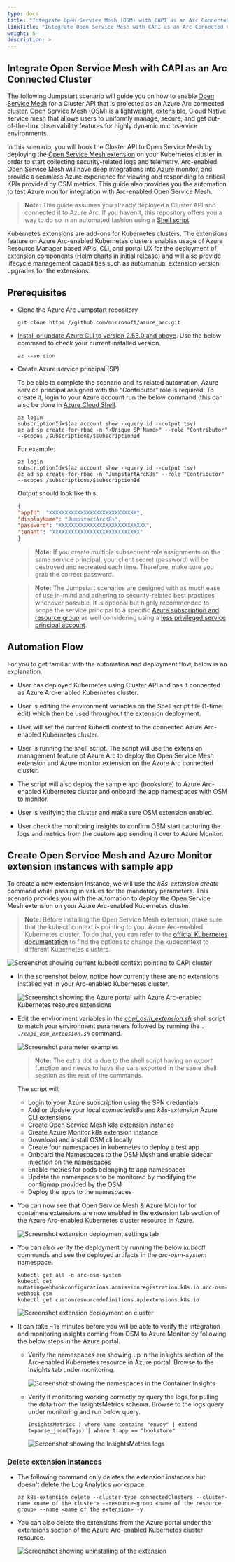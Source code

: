 ```yaml
---
type: docs
title: "Integrate Open Service Mesh (OSM) with CAPI as an Arc Connected Cluster"
linkTitle: "Integrate Open Service Mesh with CAPI as an Arc Connected Cluster"
weight: 5
description: >
---
```


## Integrate Open Service Mesh with CAPI as an Arc Connected Cluster

The following Jumpstart scenario will guide you on how to enable [Open Service Mesh](https://openservicemesh.io/) for a Cluster API that is projected as an Azure Arc connected cluster. Open Service Mesh (OSM) is a lightweight, extensible, Cloud Native service mesh that allows users to uniformly manage, secure, and get out-of-the-box observability features for highly dynamic microservice environments.

in this scenario, you will hook the Cluster API to Open Service Mesh by deploying the [Open Service Mesh extension](https://aka.ms/arc-osm-doc) on your Kubernetes cluster in order to start collecting security-related logs and telemetry. Arc-enabled Open Service Mesh will have deep integrations into Azure monitor, and provide a seamless Azure experience for viewing and responding to critical KPIs provided by OSM metrics. This guide also provides you the automation to test Azure monitor integration with Arc-enabled Open Service Mesh.

> **Note:** This guide assumes you already deployed a Cluster API and connected it to Azure Arc. If you haven't, this repository offers you a way to do so in an automated fashion using a [Shell script](/azure_arc_jumpstart/azure_arc_k8s/cluster_api/capi_azure/).

Kubernetes extensions are add-ons for Kubernetes clusters. The extensions feature on Azure Arc-enabled Kubernetes clusters enables usage of Azure Resource Manager based APIs, CLI, and portal UX for the deployment of extension components (Helm charts in initial release) and will also provide lifecycle management capabilities such as auto/manual extension version upgrades for the extensions.

## Prerequisites

- Clone the Azure Arc Jumpstart repository

    ```shell
    git clone https://github.com/microsoft/azure_arc.git
    ```

- [Install or update Azure CLI to version 2.53.0 and above](https://learn.microsoft.com/cli/azure/install-azure-cli?view=azure-cli-latest). Use the below command to check your current installed version.

  ```shell
  az --version
  ```

- Create Azure service principal (SP)

    To be able to complete the scenario and its related automation, Azure service principal assigned with the “Contributor” role is required. To create it, login to your Azure account run the below command (this can also be done in [Azure Cloud Shell](https://shell.azure.com/).

    ```shell
    az login
    subscriptionId=$(az account show --query id --output tsv)
    az ad sp create-for-rbac -n "<Unique SP Name>" --role "Contributor" --scopes /subscriptions/$subscriptionId
    ```

    For example:

    ```shell
    az login
    subscriptionId=$(az account show --query id --output tsv)
    az ad sp create-for-rbac -n "JumpstartArcK8s" --role "Contributor" --scopes /subscriptions/$subscriptionId
    ```

    Output should look like this:

    ```json
    {
    "appId": "XXXXXXXXXXXXXXXXXXXXXXXXXXXX",
    "displayName": "JumpstartArcK8s",
    "password": "XXXXXXXXXXXXXXXXXXXXXXXXXXXX",
    "tenant": "XXXXXXXXXXXXXXXXXXXXXXXXXXXX"
    }
    ```

    > **Note:** If you create multiple subsequent role assignments on the same service principal, your client secret (password) will be destroyed and recreated each time. Therefore, make sure you grab the correct password.

    > **Note:** The Jumpstart scenarios are designed with as much ease of use in-mind and adhering to security-related best practices whenever possible. It is optional but highly recommended to scope the service principal to a specific [Azure subscription and resource group](https://learn.microsoft.com/cli/azure/ad/sp?view=azure-cli-latest) as well considering using a [less privileged service principal account](https://learn.microsoft.com/azure/role-based-access-control/best-practices).

## Automation Flow

For you to get familiar with the automation and deployment flow, below is an explanation.

- User has deployed Kubernetes using Cluster API and has it connected as Azure Arc-enabled Kubernetes cluster.

- User is editing the environment variables on the Shell script file (1-time edit) which then be used throughout the extension deployment.

- User will set the current kubectl context to the connected Azure Arc-enabled Kubernetes cluster.

- User is running the shell script. The script will use the extension management feature of Azure Arc to deploy the Open Service Mesh extension and Azure monitor extension on the Azure Arc connected cluster.

- The script will also deploy the sample app (bookstore) to Azure Arc-enabled Kubernetes cluster and onboard the app namespaces with OSM to monitor.

- User is verifying the cluster and make sure OSM extension enabled.

- User check the monitoring insights to confirm OSM start capturing the logs and metrics from the custom app sending it over to Azure Monitor.

## Create Open Service Mesh and Azure Monitor extension instances with sample app

To create a new extension Instance, we will use the _k8s-extension create_ command while passing in values for the mandatory parameters. This scenario provides you with the automation to deploy the Open Service Mesh extension on your Azure Arc-enabled Kubernetes cluster.

> **Note:** Before installing the Open Service Mesh extension, make sure that the kubectl context is pointing to your Azure Arc-enabled Kubernetes cluster. To do that, you can refer to the [official Kubernetes documentation](https://kubernetes.io/docs/tasks/access-application-cluster/configure-access-multiple-clusters/) to find the options to change the kubecontext to different Kubernetes clusters.

![Screenshot showing current kubectl context pointing to CAPI cluster](./01.png)

- In the screenshot below, notice how currently there are no extensions installed yet in your Arc-enabled Kubernetes cluster.

  ![Screenshot showing the Azure portal with Azure Arc-enabled Kubernetes resource extensions](./02.png)

- Edit the environment variables in the [_capi_osm_extension.sh_](https://github.com/microsoft/azure_arc/blob/main/azure_arc_k8s_jumpstart/cluster_api/capi_osm_extension/capi_osm_extension.sh) shell script to match your environment parameters followed by running the *`. ./capi_osm_extension.sh`* command.

  ![Screenshot parameter examples](./03.png)

  > **Note:** The extra dot is due to the shell script having an *export* function and needs to have the vars exported in the same shell session as the rest of the commands.

  The script will:

  - Login to your Azure subscription using the SPN credentials
  - Add or Update your local _connectedk8s_ and _k8s-extension_ Azure CLI extensions
  - Create Open Service Mesh k8s extension instance
  - Create Azure Monitor k8s extension instance
  - Download and install OSM cli locally
  - Create four namespaces in kubernetes to deploy a test app
  - Onboard the Namespaces to the OSM Mesh and enable sidecar injection on the namespaces
  - Enable metrics for pods belonging to app namespaces
  - Update the namespaces to be monitored by modifying the configmap provided by the OSM
  - Deploy the apps to the namespaces

- You can now see that Open Service Mesh & Azure Monitor for containers extensions are now enabled in the extension tab section of the Azure Arc-enabled Kubernetes cluster resource in Azure.

  ![Screenshot extension deployment settings tab](./04.png)

- You can also verify the deployment by running the below _kubectl_ commands and see the deployed artifacts in the _arc-osm-system_ namespace.

    ```shell
    kubectl get all -n arc-osm-system
    kubectl get mutatingwebhookconfigurations.admissionregistration.k8s.io arc-osm-webhook-osm
    kubectl get customresourcedefinitions.apiextensions.k8s.io
    ```

  ![Screenshot extension deployment on cluster](./05.png)

- It can take ~15 minutes before you will be able to verify the integration and monitoring insights coming from OSM to Azure Monitor by following the below steps in the Azure portal.

  - Verify the namespaces are showing up in the insights section of the Arc-enabled Kubernetes resource in Azure portal. Browse to the Insights tab under monitoring.

    ![Screenshot showing the namespaces in the Container Insights](./06.png)

  - Verify if monitoring working correctly by query the logs for pulling the data from the InsightsMetrics schema. Browse to the logs query under monitoring and run below query.
  
    ```shell
    InsightsMetrics | where Name contains "envoy" | extend t=parse_json(Tags) | where t.app == "bookstore"
    ```

    ![Screenshot showing the InsightsMetrics logs](./07.png)

### Delete extension instances

- The following command only deletes the extension instances but doesn't delete the Log Analytics workspace.

    ```shell
    az k8s-extension delete --cluster-type connectedClusters --cluster-name <name of the cluster> --resource-group <name of the resource group> --name <name of the extension> -y
    ```

- You can also delete the extensions from the Azure portal under the extensions section of the Azure Arc-enabled Kubernetes cluster resource.

  ![Screenshot showing uninstalling of the extension](./08.png)
